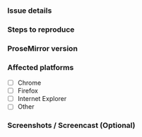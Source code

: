 ### Issue details

<!-- Please provide issue details here. -->

### Steps to reproduce

<!--
Please provide necessary steps to reproduce the issue. For convenience, you can use this Glitch demo to start with.

https://glitch.com/edit/#!/remix/prosemirror-demo-basic
-->

### ProseMirror version

<!-- Please provide which version of ProsemMirror you're running. -->

### Affected platforms

<!-- Please provide specific version of affected browsers or platforms. -->

- [ ] Chrome
- [ ] Firefox
- [ ] Internet Explorer
- [ ] Other

### Screenshots / Screencast (Optional)

<!--
For convenience, you can use [Recordit](http://recordit.co/) to share screencast GIF.
-->
